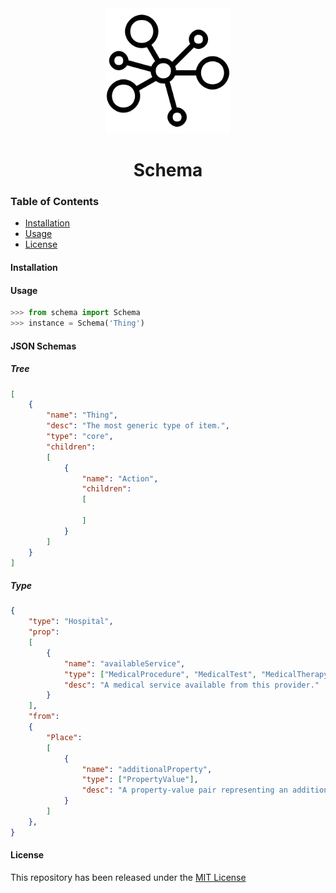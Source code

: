 <div align="center">
    <img src=".github/logo.png" width="200">
    <h1>Schema</h1>
</div>

### Table of Contents
* [Installation](#installation)
* [Usage](#usage)
* [License](#license)

#### Installation

#### Usage
```python
>>> from schema import Schema
>>> instance = Schema('Thing')
```

#### JSON Schemas
##### Tree
```json
[
    {
        "name": "Thing",
        "desc": "The most generic type of item.",
        "type": "core",
        "children":
        [
            {
                "name": "Action",
                "children":
                [
                    
                ]
            }
        ]
    }
]
```

##### Type
```json
{
    "type": "Hospital",
    "prop":
    [
        {
            "name": "availableService",
            "type": ["MedicalProcedure", "MedicalTest", "MedicalTherapy"],
            "desc": "A medical service available from this provider."
        }
    ],
    "from":
    {
        "Place":
        [
            {
                "name": "additionalProperty",
                "type": ["PropertyValue"],
                "desc": "A property-value pair representing an additional characteristics of the entitity..."
            }   
        ]
    },
}
```

#### License
This repository has been released under the [MIT License](LICENSE)